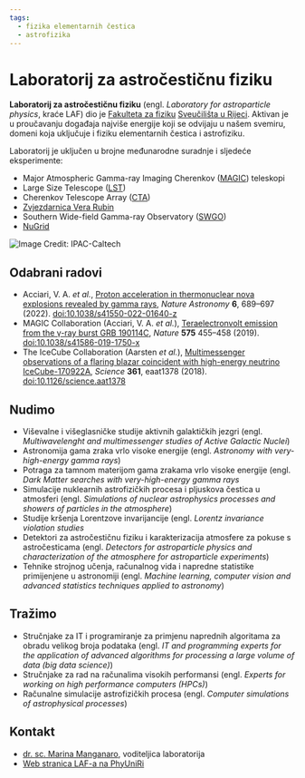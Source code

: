 ```yaml
---
tags:
  - fizika elementarnih čestica
  - astrofizika
---
```


# Laboratorij za astročestičnu fiziku

**Laboratorij za astročestičnu fiziku** (engl. *Laboratory for astroparticle physics*, kraće LAF) dio je [Fakulteta za fiziku](https://www.phy.uniri.hr/) [Sveučilišta u Rijeci](https://uniri.hr/). Aktivan je u proučavanju događaja najviše energije koji se odvijaju u našem svemiru, domeni koja uključuje i fiziku elementarnih čestica i astrofiziku.

Laboratorij je uključen u brojne međunarodne suradnje i sljedeće eksperimente:

- Major Atmospheric Gamma-ray Imaging Cherenkov ([MAGIC](https://magic.mpp.mpg.de/)) teleskopi
- Large Size Telescope ([LST](https://www.lst1.iac.es/))
- Cherenkov Telescope Array ([CTA](https://www.cta-observatory.org/))
- [Zvjezdarnica Vera Rubin](https://www.lsst.org/)
- Southern Wide-field Gamma-ray Observatory ([SWGO](https://www.swgo.org/))
- [NuGrid](https://nugrid.github.io/)

![Image Credit: IPAC-Caltech](https://i.imgur.com/sdLVX2B.jpeg)

## Odabrani radovi

- Acciari, V. A. *et al.*, [Proton acceleration in thermonuclear nova explosions revealed by gamma rays](https://ui.adsabs.harvard.edu/abs/2022NatAs...6..689A/abstract), *Nature Astronomy* **6**, 689–697 (2022). [doi:10.1038/s41550-022-01640-z](https://doi.org/10.1038/s41550-022-01640-z)
- MAGIC Collaboration (Acciari, V. A. *et al.*), [Teraelectronvolt emission from the γ-ray burst GRB 190114C](https://ui.adsabs.harvard.edu/abs/2019Natur.575..455M/abstract), *Nature* **575** 455–458 (2019). [doi:10.1038/s41586-019-1750-x](https://doi.org/10.1038/s41586-019-1750-x)
- The IceCube Collaboration (Aarsten *et al.*), [Multimessenger observations of a flaring blazar coincident with high-energy neutrino IceCube-170922A](https://ui.adsabs.harvard.edu/abs/2018Sci...361.1378I/abstract), *Science* **361**, eaat1378 (2018). [doi:10.1126/science.aat1378](https://doi.org/10.1126/science.aat1378)

## Nudimo

- Viševalne i višeglasničke studije aktivnih galaktičkih jezgri (engl. *Multiwavelenght and multimessenger studies of Active Galactic Nuclei*)
- Astronomija gama zraka vrlo visoke energije (engl. *Astronomy with very-high-energy gamma rays*)
- Potraga za tamnom materijom gama zrakama vrlo visoke energije (engl. *Dark Matter searches with very-high-energy gamma rays*
- Simulacije nuklearnih astrofizičkih procesa i pljuskova čestica u atmosferi (engl. *Simulations of nuclear astrophysics processes and showers of particles in the atmosphere*)
- Studije kršenja Lorentzove invarijancije (engl. *Lorentz invariance violation studies*
- Detektori za astročestičnu fiziku i karakterizacija atmosfere za pokuse s astročesticama (engl. *Detectors for astroparticle physics and characterization of the atmosphere for astroparticle experiments*)
- Tehnike strojnog učenja, računalnog vida i napredne statistike primijenjene u astronomiji (engl. *Machine learning, computer vision and advanced statistics techniques applied to astronomy*)

## Tražimo

- Stručnjake za IT i programiranje za primjenu naprednih algoritama za obradu velikog broja podataka (engl. *IT and programming experts for the application of advanced algorithms for processing a large volume of data (big data science)*)
- Stručnjake za rad na računalima visokih performansi (engl. *Experts for working on high performance computers (HPCs)*)
- Računalne simulacije astrofizičkih procesa (engl. *Computer simulations of astrophysical processes*)

## Kontakt

- [dr. sc. Marina Manganaro](http://portal.uniri.hr/Portfelj/Index/2879), voditeljica laboratorija
- [Web stranica LAF-a na PhyUniRi](https://www.phy.uniri.hr/hr/ustroj/29-hr/ustroj/laboratoriji/1314-laboratorij-za-astrocesticnu-fiziku.html)
